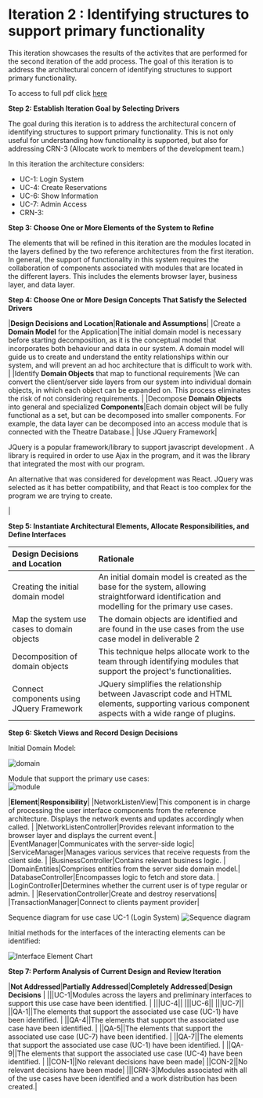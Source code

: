 # Iteration 2 : Identifying structures to support primary functionality
This iteration showcases the results of the activites that are performed for the second iteration of the add process. The goal of this iteration is to address the architectural concern of identifying structures to support primary functionality.

To access to full pdf click [here](Iteration%202%20Final%20Project%20SOFE3650.pdf)


**Step 2: Establish Iteration Goal by Selecting Drivers**

The goal during this iteration is to address the architectural concern of identifying structures to support primary functionality. This is not only useful for understanding how functionality is supported, but also for addressing CRN-3 (Allocate work to members of the development team.)

In this iteration the architecture considers:

- UC-1: Login System
- UC-4: Create Reservations
- UC-6: Show Information
- UC-7: Admin Access
- CRN-3: 

**Step 3: Choose One or More Elements of the System to Refine**

The elements that will be refined in this iteration are the modules located in the layers defined by the two reference architectures from the first iteration. In general, the support of functionality in this system requires the collaboration of components associated with modules that are located in the different layers.  This includes the elements browser layer, business layer, and data layer.

**Step 4: Choose One or More Design Concepts That Satisfy the Selected Drivers**




|**Design Decisions and Location**|**Rationale and Assumptions**|
|Create a **Domain Model** for the Application|The initial domain model is necessary before starting decomposition, as it is the conceptual model that incorporates both behaviour and data in our system.  A domain model will guide us to create and understand the entity relationships within our system, and will prevent an ad hoc architecture that is difficult to work with. |
|Identify **Domain Objects** that map to functional requirements |We can convert the client/server side layers from our system into individual domain objects, in which each object can be expanded on.  This process eliminates the risk of not considering requirements. |
|Decompose **Domain Objects** into general and specialized **Components**|Each domain object will be fully functional as a set, but can be decomposed into smaller components. For example, the data layer can be decomposed into an access module that is connected with the Theatre Database.|
|Use JQuery Framework|<p>JQuery is a popular framework/library to support javascript development . A library is required in order to use Ajax in the program, and it was the library that integrated the most with our program.</p><p></p><p>An alternative that was considered for development was React. JQuery was selected as it has better compatibility, and that React is too complex for the program we are trying to create. </p>|





**Step 5: Instantiate Architectural Elements, Allocate Responsibilities, and Define Interfaces**


|**Design Decisions and Location**|**Rationale** |
| :- | :- |
|Creating the initial domain model|An initial domain model is created as the base for the system, allowing straightforward identification and modelling for the primary use cases. |
|Map the system use cases to domain objects|The domain objects are identified and are found in the use cases from the use case model in deliverable 2 |
|Decomposition of domain objects|This technique helps allocate work to the team through identifying modules that support the project's functionalities.|
|Connect components using JQuery Framework|JQuery simplifies the relationship between Javascript code and HTML elements, supporting various component aspects with a wide range of plugins. |


**Step 6: Sketch Views and Record Design Decisions**

Initial Domain Model:  

![domain](assets/domain.PNG)





Module that support the primary use cases:    
![module](assets/module.PNG)  



|**Element**|**Responsibility**|
|NetworkListenView|This component is in charge of processing the user interface components from the reference architecture.  Displays the network events and updates accordingly when called. |
|NetworkListenController|Provides relevant information to the browser layer and displays the current event.|
|EventManager|Communicates with the server-side logic|
|ServiceManager|Manages various services that receive requests from the client side. |
|BusinessController|Contains relevant business logic. |
|DomainEntities|Comprises entities from the server side domain model.|
|DatabaseController|Encompasses logic to fetch and store data. |
|LoginController|Determines whether the current user is of type regular or admin. |
|ReservationController|Create and destroy reservations|
|TransactionManager|Connect to clients payment provider|

Sequence diagram for use case UC-1 (Login System)
![Sequence diagram](assets/Sequence%20diagram.png)


Initial methods for the interfaces of the interacting elements can be identified:

![Interface Element Chart](assets/InterfaceElements.jpg)


**Step 7: Perform Analysis of Current Design and Review Iteration**


|**Not Addressed**|**Partially Addressed**|**Completely Addressed**|**Design Decisions** |
|||UC-1|Modules across the layers and preliminary interfaces to support this use case have been identified. |
|||UC-4||
|||UC-6||
|||UC-7||
||QA-1||The elements that support the associated use case (UC-1) have been identified. |
||QA-4||The elements that support the associated use case have been identified. |
||QA-5||The elements that support the associated use case (UC-7) have been identified. |
||QA-7||The elements that support the associated use case (UC-1) have been identified. |
||QA-9||The elements that support the associated use case (UC-4) have been identified. |
||CON-1||No relevant decisions have been made|
||CON-2||No relevant decisions have been made|
|||CRN-3|Modules associated with all of the use cases have been identified and a work distribution has been created.|

